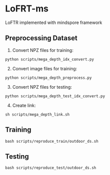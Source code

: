 # LoFRT-ms
LoFTR implemented with mindspore framework

## Preprocessing Dataset
1. Convert NPZ files for training:
```console
python scripts/mega_depth_idx_convert.py 
```

2. Convert image files for training:
```console
python scripts/mega_depth_preprocess.py 
```

3. Convert NPZ files for testing:
```console
python scripts/mega_depth_test_idx_convert.py 
```

4. Create link:
```console
sh scripts/mega_depth_link.sh 
```

## Training
```console
bash scripts/reproduce_train/outdoor_ds.sh 
```

## Testing
```console
bash scripts/reproduce_test/outdoor_ds.sh 
```
